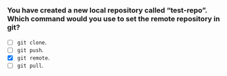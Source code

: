 ### You have created a new local repository called “test-repo”. Which command would you use to set the remote repository in git?

- [ ] `git clone`.
- [ ] `git push`.
- [x] `git remote`.
- [ ] `git pull`.
